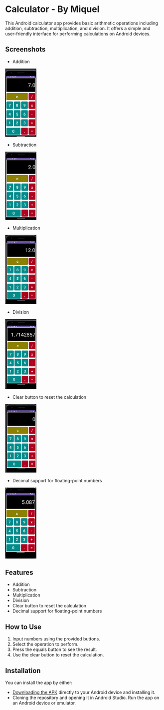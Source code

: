 # Calculator - By Miquel
This Android calculator app provides basic arithmetic operations including addition, subtraction, multiplication, and division. It offers a simple and user-friendly interface for performing calculations on Android devices.

## Screenshots
- Addition
  
<img src="Images/additon.png" alt="Addition" width="100"/>

- Subtraction
  
<img src="Images/subtraction.png" alt="Subtraction" width="100"/>

- Multiplication
  
<img src="Images/multiplication.png" alt="Multiplication" width="100"/>

- Division
  
<img src="Images/division.png" alt="Division" width="100"/>

- Clear button to reset the calculation
  
<img src="Images/clear.png" alt="Clear" width="100"/>

- Decimal support for floating-point numbers
  
<img src="Images/decimal.png" alt="Decimal" width="100"/>


## Features

- Addition
- Subtraction
- Multiplication
- Division
- Clear button to reset the calculation
- Decimal support for floating-point numbers
  
## How to Use

1. Input numbers using the provided buttons.
2. Select the operation to perform.
3. Press the equals button to see the result.
4. Use the clear button to reset the calculation.

## Installation

You can install the app by either:
- [Downloading the APK](app-debug.apk) directly to your Android device and installing it.
- Cloning the repository and opening it in Android Studio. Run the app on an Android device or emulator.


